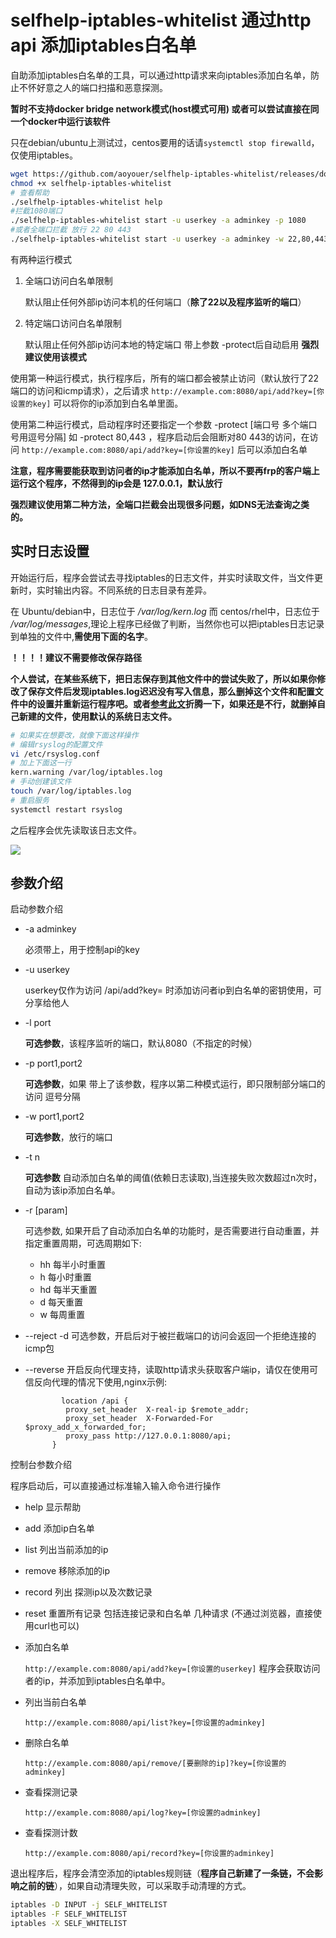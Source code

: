 # selfhelp-iptables-whitelist 通过http api 添加iptables白名单


自助添加iptables白名单的工具，可以通过http请求来向iptables添加白名单，防止不怀好意之人的端口扫描和恶意探测。

**暂时不支持docker bridge network模式(host模式可用) 或者可以尝试直接在同一个docker中运行该软件**

只在debian/ubuntu上测试过，centos要用的话请`systemctl stop firewalld`，仅使用iptables。

```bash
wget https://github.com/aoyouer/selfhelp-iptables-whitelist/releases/download/2.3.2/selfhelp-iptables-whitelist
chmod +x selfhelp-iptables-whitelist
# 查看帮助
./selfhelp-iptables-whitelist help
#拦截1080端口
./selfhelp-iptables-whitelist start -u userkey -a adminkey -p 1080
#或者全端口拦截 放行 22 80 443
./selfhelp-iptables-whitelist start -u userkey -a adminkey -w 22,80,443
```

有两种运行模式

1. 全端口访问白名单限制

   默认阻止任何外部ip访问本机的任何端口（**除了22以及程序监听的端口**）

2. 特定端口访问白名单限制 

   默认阻止任何外部ip访问本地的特定端口 带上参数 -protect后自动启用 **强烈建议使用该模式**

使用第一种运行模式，执行程序后，所有的端口都会被禁止访问（默认放行了22端口的访问和icmp请求），之后请求 `http://example.com:8080/api/add?key=[你设置的key]` 可以将你的ip添加到白名单里面。

使用第二种运行模式，启动程序时还要指定一个参数 -protect [端口号 多个端口号用逗号分隔] 如 -protect 80,443 ，程序启动后会阻断对80 443的访问，在访问 `http://example.com:8080/api/add?key=[你设置的key]` 后可以添加白名单

**注意，程序需要能获取到访问者的ip才能添加白名单，所以不要再frp的客户端上运行这个程序，不然得到的ip会是 127.0.0.1，默认放行**

**强烈建议使用第二种方法，全端口拦截会出现很多问题，如DNS无法查询之类的。**

## 实时日志设置

开始运行后，程序会尝试去寻找iptables的日志文件，并实时读取文件，当文件更新时，实时输出内容。不同系统的日志目录有差异。

在 Ubuntu/debian中，日志位于 */var/log/kern.log* 而 centos/rhel中，日志位于 */var/log/messages*,理论上程序已经做了判断，当然你也可以把iptables日志记录到单独的文件中,**需使用下面的名字**。

**！！！！建议不需要修改保存路径**

**个人尝试，在某些系统下，把日志保存到其他文件中的尝试失败了，所以如果你修改了保存文件后发现iptables.log迟迟没有写入信息，那么删掉这个文件和配置文件中的设置并重新运行程序吧。或者[参考此文](https://askubuntu.com/questions/348439/where-can-i-find-the-iptables-log-file-and-how-can-i-change-its-location)折腾一下，如果还是不行，就删掉自己新建的文件，使用默认的系统日志文件。**

```bash
# 如果实在想要改，就像下面这样操作
# 编辑rsyslog的配置文件
vi /etc/rsyslog.conf
# 加上下面这一行
kern.warning /var/log/iptables.log
# 手动创建该文件
touch /var/log/iptables.log
# 重启服务
systemctl restart rsyslog
```

之后程序会优先读取该日志文件。 

![](https://img.aoyouer.com/images/2021/04/02/20210402170829.png)

## 参数介绍

启动参数介绍

- -a adminkey

  必须带上，用于控制api的key
- -u userkey

  userkey仅作为访问 /api/add?key=  时添加访问者ip到白名单的密钥使用，可分享给他人

- -l port

  **可选参数**，该程序监听的端口，默认8080（不指定的时候）

- -p port1,port2

  **可选参数**，如果 带上了该参数，程序以第二种模式运行，即只限制部分端口的访问 逗号分隔

- -w port1,port2

  **可选参数**，放行的端口
- -t n

  **可选参数** 自动添加白名单的阈值(依赖日志读取),当连接失败次数超过n次时，自动为该ip添加白名单。
- -r [param]

  可选参数, 如果开启了自动添加白名单的功能时，是否需要进行自动重置，并指定重置周期，可选周期如下:
  - hh 每半小时重置
  - h 每小时重置
  - hd 每半天重置
  - d 每天重置
  - w 每周重置
- --reject -d
  可选参数，开启后对于被拦截端口的访问会返回一个拒绝连接的icmp包
  
- --reverse
  开启反向代理支持，读取http请求头获取客户端ip，请仅在使用可信反向代理的情况下使用,nginx示例:
  ```
          location /api {
           proxy_set_header  X-real-ip $remote_addr;
           proxy_set_header  X-Forwarded-For $proxy_add_x_forwarded_for;
           proxy_pass http://127.0.0.1:8080/api;
        }
  ```

控制台参数介绍

程序启动后，可以直接通过标准输入输入命令进行操作

- help 显示帮助
- add 添加ip白名单
- list 列出当前添加的ip
- remove 移除添加的ip
- record 列出 探测ip以及次数记录
- reset 重置所有记录 包括连接记录和白名单
几种请求 (不通过浏览器，直接使用curl也可以)

- 添加白名单

  `http://example.com:8080/api/add?key=[你设置的userkey]` 程序会获取访问者的ip，并添加到iptables白名单中。

- 列出当前白名单

  `http://example.com:8080/api/list?key=[你设置的adminkey]`

- 删除白名单

  `http://example.com:8080/api/remove/[要删除的ip]?key=[你设置的adminkey]`

- 查看探测记录

  `http://example.com:8080/api/log?key=[你设置的adminkey]`

- 查看探测计数

   `http://example.com:8080/api/record?key=[你设置的adminkey]`

退出程序后，程序会清空添加的iptables规则链（**程序自己新建了一条链，不会影响之前的链**），如果自动清理失败，可以采取手动清理的方式。

```bash
iptables -D INPUT -j SELF_WHITELIST
iptables -F SELF_WHITELIST
iptables -X SELF_WHITELIST
```
